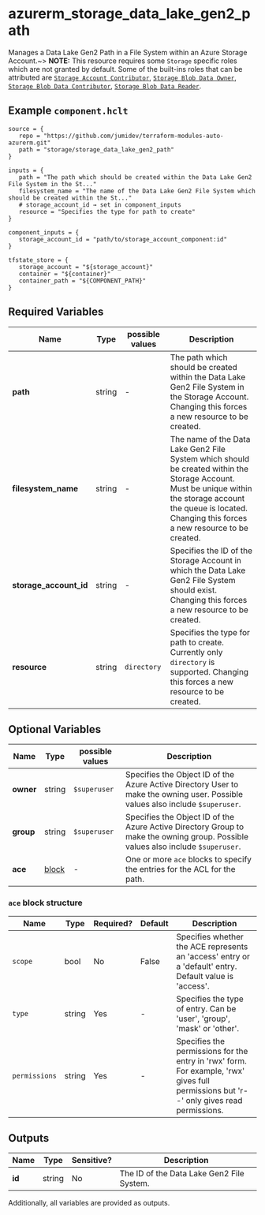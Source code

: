 # azurerm_storage_data_lake_gen2_path

Manages a Data Lake Gen2 Path in a File System within an Azure Storage Account.~> **NOTE:** This resource requires some `Storage` specific roles which are not granted by default. Some of the built-ins roles that can be attributed are [`Storage Account Contributor`](https://docs.microsoft.com/azure/role-based-access-control/built-in-roles#storage-account-contributor), [`Storage Blob Data Owner`](https://docs.microsoft.com/azure/role-based-access-control/built-in-roles#storage-blob-data-owner), [`Storage Blob Data Contributor`](https://docs.microsoft.com/azure/role-based-access-control/built-in-roles#storage-blob-data-contributor), [`Storage Blob Data Reader`](https://docs.microsoft.com/azure/role-based-access-control/built-in-roles#storage-blob-data-reader).

## Example `component.hclt`

```hcl
source = {
   repo = "https://github.com/jumidev/terraform-modules-auto-azurerm.git"   
   path = "storage/storage_data_lake_gen2_path"   
}

inputs = {
   path = "The path which should be created within the Data Lake Gen2 File System in the St..."   
   filesystem_name = "The name of the Data Lake Gen2 File System which should be created within the St..."   
   # storage_account_id → set in component_inputs
   resource = "Specifies the type for path to create"   
}

component_inputs = {
   storage_account_id = "path/to/storage_account_component:id"   
}

tfstate_store = {
   storage_account = "${storage_account}"   
   container = "${container}"   
   container_path = "${COMPONENT_PATH}"   
}

```

## Required Variables

| Name | Type |  possible values |  Description |
| ---- | --------- |  ----------- | ----------- |
| **path** | string |  -  |  The path which should be created within the Data Lake Gen2 File System in the Storage Account. Changing this forces a new resource to be created. | 
| **filesystem_name** | string |  -  |  The name of the Data Lake Gen2 File System which should be created within the Storage Account. Must be unique within the storage account the queue is located. Changing this forces a new resource to be created. | 
| **storage_account_id** | string |  -  |  Specifies the ID of the Storage Account in which the Data Lake Gen2 File System should exist. Changing this forces a new resource to be created. | 
| **resource** | string |  `directory`  |  Specifies the type for path to create. Currently only `directory` is supported. Changing this forces a new resource to be created. | 

## Optional Variables

| Name | Type |  possible values |  Description |
| ---- | --------- |  ----------- | ----------- |
| **owner** | string |  `$superuser`  |  Specifies the Object ID of the Azure Active Directory User to make the owning user. Possible values also include `$superuser`. | 
| **group** | string |  `$superuser`  |  Specifies the Object ID of the Azure Active Directory Group to make the owning group. Possible values also include `$superuser`. | 
| **ace** | [block](#ace-block-structure) |  -  |  One or more `ace` blocks to specify the entries for the ACL for the path. | 

### `ace` block structure

| Name | Type | Required? | Default | Description |
| ---- | ---- | --------- | ------- | ----------- |
| `scope` | bool | No | False | Specifies whether the ACE represents an 'access' entry or a 'default' entry. Default value is 'access'. |
| `type` | string | Yes | - | Specifies the type of entry. Can be 'user', 'group', 'mask' or 'other'. |
| `permissions` | string | Yes | - | Specifies the permissions for the entry in 'rwx' form. For example, 'rwx' gives full permissions but 'r--' only gives read permissions. |



## Outputs

| Name | Type | Sensitive? | Description |
| ---- | ---- | --------- | --------- |
| **id** | string | No  | The ID of the Data Lake Gen2 File System. | 

Additionally, all variables are provided as outputs.
